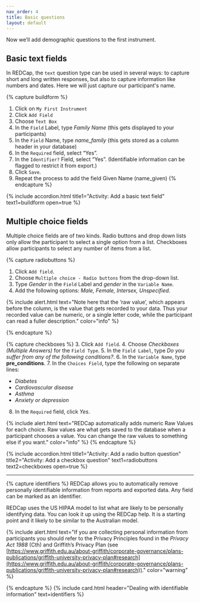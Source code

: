 ```yaml
---
nav_order: 4
title: Basic questions
layout: default
---
```


Now we’ll add demographic questions to the first instrument.

## Basic text fields

In REDCap, the `text` question type can be used in several ways: to capture short and long written responses, but also to capture information like numbers and dates. Here we will just capture our participant's name.

{% capture buildform %}

1. Click on `My First Instrument`
2. Click `Add Field`
3. Choose `Text Box`
4. In the `Field` Label, type *Family Name* (this gets displayed to your participants)
5. In the `Field` Name, type *name_family* (this gets stored as a column header in your database)
6. In the `Required` field, select “Yes”.
7. In the `Identifier?` Field, select “Yes”. (Identifiable information can be flagged to restrict it from export.)
8. Click `Save`.
9. Repeat the process to add the field Given Name (name_given)
{% endcapture %}

{% include accordion.html title1="Activity: Add a basic text field" text1=buildform open=true %}

## Multiple choice fields

Multiple choice fields are of two kinds. Radio buttons and drop down lists only allow the participant to select a single option from a list. Checkboxes allow participants to select any number of items from a list.

{% capture radiobuttons %}

1. Click `Add field`.
2. Choose `Multiple choice - Radio buttons` from the drop-down list.
3. Type *Gender* in the `Field` Label and *gender* in the `Variable Name`.
4. Add the following options: *Male, Female, Intersex, Unspecified*.

{% include alert.html text="Note here that the ‘raw value’, which appears before the column, is the value that gets recorded to your data. Thus your recorded value can be numeric, or a single letter code, while the participant can read a fuller description." color="info" %}

{% endcapture %}

{% capture checkboxes %}
3. Click `Add field`.
4. Choose *Checkboxes (Multiple Answers)* for the `Field Type`.
5. In the `Field Label`, type *Do you suffer from any of the following conditions?*.
6. In the `Variable Name`, type **pre_conditions**.
7. In the `Choices Field`, type the following on separate lines:

- *Diabetes*
- *Cardiovascular disease*
- *Asthma*
- *Anxiety or depression*

8. In the `Required` field, click *Yes*.

{% include alert.html text="REDCap automatically adds numeric Raw Values for each choice. Raw values are what gets saved to the database when a participant chooses a value. You can change the raw values to something else if you want." color="info" %}
{% endcapture %}

{% include accordion.html title1="Activity: Add a radio button question" title2="Activity: Add a checkbox question" text1=radiobuttons text2=checkboxes open=true %}

___

{% capture identifiers %}
REDCap allows you to automatically remove personally identifiable information from reports and exported data. Any field can be marked as an identifier.

REDCap uses the US HIPAA model to list what are likely to be personally identifying data. You can look it up using the REDCap help. It is a starting point and it likely to be similar to the Australian model.

{% include alert.html text="If you are collecting personal information from participants you should refer to the Privacy Principles found in the *Privacy Act 1988* (Cth) and Griffith’s Privacy Plan (see [https://www.griffith.edu.au/about-griffith/corporate-governance/plans-publications/griffith-university-privacy-plan#research](https://www.griffith.edu.au/about-griffith/corporate-governance/plans-publications/griffith-university-privacy-plan#research))." color="warning" %}

{% endcapture %}
{% include card.html header="Dealing with identifiable information" text=identifiers %}